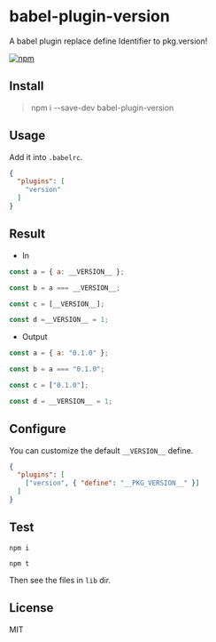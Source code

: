 # babel-plugin-version

A babel plugin replace define Identifier to pkg.version!

[![npm](https://img.shields.io/npm/v/babel-plugin-version.svg)](https://www.npmjs.com/package/babel-plugin-version)


## Install


> npm i --save-dev babel-plugin-version



## Usage


Add it into `.babelrc`.

```json
{
  "plugins": [
    "version"
  ]
}
```



## Result


 - In

```js
const a = { a: __VERSION__ };

const b = a === __VERSION__;

const c = [__VERSION__];

const d =__VERSION__ = 1;

```

 - Output

```js
const a = { a: "0.1.0" };

const b = a === "0.1.0";

const c = ["0.1.0"];

const d = __VERSION__ = 1;
```



## Configure


You can customize the default `__VERSION__` define.

```json
{
  "plugins": [
    ["version", { "define": "__PKG_VERSION__" }]
  ]
}
```



## Test


```
npm i

npm t
```

Then see the files in `lib` dir.



## License

MIT
